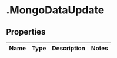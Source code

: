 # .MongoDataUpdate

## Properties
Name | Type | Description | Notes
------------ | ------------- | ------------- | -------------


